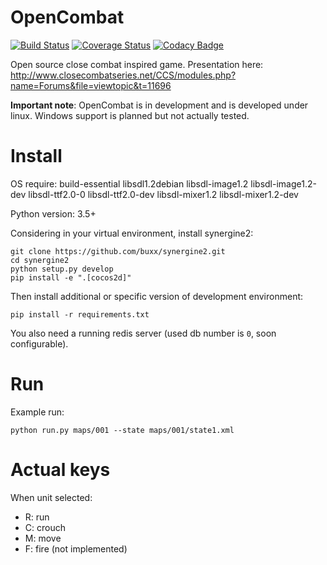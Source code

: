 # OpenCombat

[![Build Status](https://travis-ci.org/buxx/OpenCombat.svg?branch=master)](https://travis-ci.org/buxx/OpenCombat) [![Coverage Status](https://coveralls.io/repos/github/buxx/OpenCombat/badge.svg?branch=master)](https://coveralls.io/github/buxx/OpenCombat?branch=master) [![Codacy Badge](https://api.codacy.com/project/badge/Grade/917ff3fc2e184dd5a001c4571d5c583f)](https://www.codacy.com/app/sevajol.bastien/OpenCombat?utm_source=github.com&amp;utm_medium=referral&amp;utm_content=buxx/OpenCombat&amp;utm_campaign=Badge_Grade)

Open source close combat inspired game. Presentation here: http://www.closecombatseries.net/CCS/modules.php?name=Forums&file=viewtopic&t=11696

**Important note**: OpenCombat is in development and is developed under linux. Windows support is planned but not actually tested.

# Install

OS require: build-essential libsdl1.2debian libsdl-image1.2 libsdl-image1.2-dev libsdl-ttf2.0-0 libsdl-ttf2.0-dev libsdl-mixer1.2 libsdl-mixer1.2-dev

Python version: 3.5+

Considering in your virtual environment, install synergine2:

    git clone https://github.com/buxx/synergine2.git
    cd synergine2
    python setup.py develop
    pip install -e ".[cocos2d]"

Then install additional or specific version of development environment:

    pip install -r requirements.txt

You also need a running redis server (used db number is `0`, soon configurable). 

# Run

Example run:

    python run.py maps/001 --state maps/001/state1.xml

# Actual keys

When unit selected: 

* R: run
* C: crouch
* M: move
* F: fire (not implemented)
